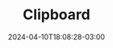 ---
title: "Clipboard"
date: 2024-04-10T18:08:28-03:00
draft: false
type: "post"
layout: "single"
tags: ['Web']
source: "Layers"
source_link: "https://layers.to/layers/clupqgwfr002rl00dlv7ch8yw"
media: "/uploads/a807137a-2de5-4bd8-876a-e3421edfc894-5.webp"
media_type: "image"
---